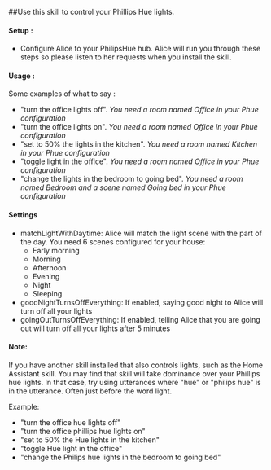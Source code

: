 ##Use this skill to control your Phillips Hue lights.

#### Setup :

- Configure Alice to your PhilipsHue hub. Alice will run you through these steps so please 
listen to her requests when you install the skill.

#### Usage :

Some examples of what to say :

- "turn the office lights off". *You need a room named Office in your Phue configuration*
- "turn the office lights on". *You need a room named Office in your Phue configuration*
- "set to 50% the lights in the kitchen". *You need a room named Kitchen in your Phue configuration*
- "toggle light in the office". *You need a room named Office in your Phue configuration*
- "change the lights in the bedroom to going bed". *You need a room named Bedroom and a scene named Going bed in your Phue configuration*

#### Settings

- matchLightWithDaytime: Alice will match the light scene with the part of the day. You need 6 scenes configured for your house:
  - Early morning
  - Morning
  - Afternoon
  - Evening
  - Night
  - Sleeping
- goodNightTurnsOffEverything: If enabled, saying good night to Alice will turn off all your lights
- goingOutTurnsOffEverything: If enabled, telling Alice that you are going out will turn off all your lights after 5 minutes

#### Note: 

If you have another skill installed that also controls lights, such as the Home Assistant skill. You may find 
that skill will take dominance over your Phillips hue lights. In that case, try using utterances where 
"hue" or "philips hue" is in the utterance. Often just before the word light.

Example:  

- "turn the office hue lights off"
- "turn the office phillips hue lights on"
- "set to 50% the Hue lights in the kitchen"
- "toggle Hue light in the office"
- "change the Philips hue lights in the bedroom to going bed"
